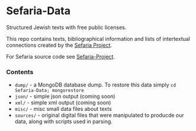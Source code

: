 Sefaria-Data
============

Structured Jewish texts with free public licenses.

This repo contains texts, bibliographical information and lists of intertextual connections created by the [Sefaria Project](http//www.sefaria.org]). 

For Sefaria source code see [Sefaria-Project](https://github.com/blockspeiser/Sefaria-Project).

### Contents

* `dump/` - a MongoDB database dump. To restore this data simply `cd Sefaria-Data; mongorestore`
* `json/` - simple json output (coming soon)
*  `xml/` - simple xml output (coming soon)
*  `misc/` - misc small data files about texts
*  `sources/` - original digital files that were manipulated to producde our data, along with scripts used in parsing.

